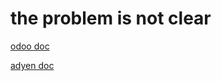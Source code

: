 # the problem is not clear

[odoo doc](https://www.odoo.com/documentation/saas-15.2/applications/sales/point_of_sale/payment/six.html)

[adyen doc](https://docs.adyen.com/point-of-sale/user-manuals)
